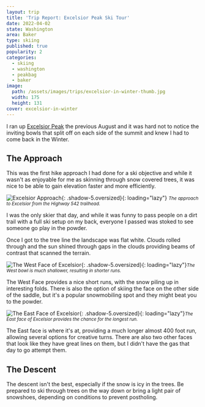 ```yaml
---
layout: trip
title: 'Trip Report: Excelsior Peak Ski Tour'
date: 2022-04-02
state: Washington
area: Baker
type: skiing
published: true
popularity: 2
categories:
  - skiing
  - washington
  - peakbag
  - baker
image:
  path: /assets/images/trips/excelsior-in-winter-thumb.jpg
  width: 175
  height: 131
cover: excelsior-in-winter
---
```


I ran up [Excelsior Peak](https://www.peakbagger.com/peak.aspx?pid=25604) the
previous August and it was hard not to notice the inviting bowls that split off
on each side of the summit and knew I had to come back in the Winter.

## The Approach

This was the first hike approach I had done for a ski objective and while it
wasn't as enjoyable for me as skinning through snow covered trees, it was nice
to be able to gain elevation faster and more efficiently.

![Excelsior Approach](/assets/images/trips/excelsior-in-winter-approach.jpg "Excelsior approach"){: .shadow-5.oversized}{: loading="lazy"} <small><i>The approach to Excelsior from the Highway 542 trailhead.</i></small>

I was the only skier that day, and while it was funny to pass people on a
dirt trail with a full ski setup on my back, everyone I passed was stoked
to see someone go play in the powder.

Once I got to the tree line the landscape was flat white. Clouds rolled through
and the sun shined through gaps in the clouds providing beams of contrast that
scanned the terrain.

![The West Face of Excelsior](/assets/images/trips/excelsior-in-winter-west-face.jpg "The West Face of Excelsior"){: .shadow-5.oversized}{: loading="lazy"}<small><i>The West bowl is much shallower, resulting in shorter runs.</i></small>

The West Face provides a nice short runs, with the snow piling up in
interesting folds. There is also the option of skiing the face on the other
side of the saddle, but it's a popular snowmobiling spot and they might beat
you to the powder.

![The East Face of Excelsior](/assets/images/trips/excelsior-in-winter-east-face.jpg "The East Face of Excelsior"){: .shadow-5.oversized}{: loading="lazy"}<small><i>The East face of Excelsior provides the chance for the longest run.</i></small>

The East face is where it's at, providing a much longer almost 400 foot run,
allowing several options for creative turns. There are also two other faces
that look like they have great lines on them, but I didn't have the gas that
day to go attempt them.

## The Descent

The descent isn't the best, especially if the snow is icy in the trees. Be
prepared to ski through trees on the way down or bring a light pair of
snowshoes, depending on conditions to prevent postholing.
